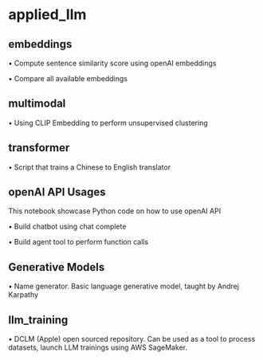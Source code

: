 # applied_llm

## embeddings
• Compute sentence similarity score using openAI embeddings

• Compare all available embeddings

## multimodal
• Using CLIP Embedding to perform unsupervised clustering

## transformer
• Script that trains a Chinese to English translator

## openAI API Usages
This notebook showcase Python code on how to use openAI API

• Build chatbot using chat complete

• Build agent tool to perform function calls

## Generative Models

• Name generator. Basic language generative model, taught by Andrej Karpathy

## llm_training

• DCLM (Apple) open sourced repository. Can be used as a tool to process datasets, launch LLM trainings using AWS SageMaker.
